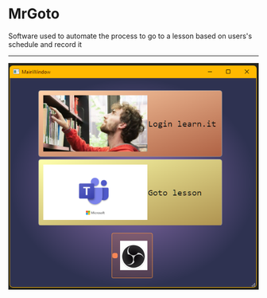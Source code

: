 # MrGoto
Software used to automate the process to go to a lesson based on users's schedule and record it 
***
![Logo](img/logo.png)
